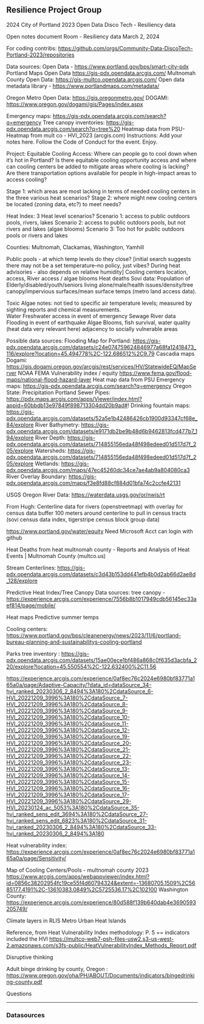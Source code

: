 
## Resilience Project Group

2024 City of Portland 2023 Open Data Disco Tech - Resiliency data

Open notes document
Room - Resiliency data
March 2, 2024 


For coding contribs: https://github.com/orgs/Community-Data-DiscoTech-Portland-2023/repositories 


Data sources:
Open Data - https://www.portland.gov/bps/smart-city-pdx 
Portland Maps Open Data https://gis-pdx.opendata.arcgis.com/
Multnomah County Open Data: https://gis-multco.opendata.arcgis.com/
Open data metadata library - https://www.portlandmaps.com/metadata/

Oregon Metro Open Data: https://gis.oregonmetro.gov/
DOGAMI: https://www.oregon.gov/dogami/gis/Pages/index.aspx


Emergency maps: https://gis-pdx.opendata.arcgis.com/search?q=emergency 
Tree canopy inventories: https://gis-pdx.opendata.arcgis.com/search?q=tree%20 
Heatmap data from PSU- 
Heatmap from mult co - HVI_2023 (arcgis.com) 
Instructions: Add your notes here. Follow the Code of Conduct for the event. Enjoy.

Project: Equitable Cooling Access: 
Where can people go to cool down when it’s hot in Portland?  Is there equitable cooling opportunity access and where can cooling centers be added to mitigate areas where cooling is lacking? Are there transportation options available for people in high-impact areas to access cooling? 

Stage 1: which areas are most lacking in terms of needed cooling centers in the three various heat scenarios? 
Stage 2: where might new cooling centers be located (zoning data, etc?) to meet needs? 

Heat Index: 3 Heat level scenarios? 
Scenario 1: access to public outdoors pools, rivers, lakes 
Scenario 2: access to public outdoors pools, but not rivers and lakes (algae blooms) 
Scenario 3: Too hot for public outdoors pools or rivers and lakes  

Counties:  Multnomah, Clackamas, Washington, Yamhill

Public pools - at which temp levels do they close?  [initial search suggests there may not be a set temperature–no policy, just vibes? During heat advisories - also depends on relative humidity]
Cooling centers location, access,
River access / algae blooms
Heat deaths
Sovi data:    Population of Elderly/disabled/youth/seniors living alone/male/health issues/density/tree canopy/impervious surfaces/mean surface temps (metro land access data).  

Toxic Algae notes: not tied to specific air temperature levels; measured by sighting reports and chemical measurements.  
Water
Freshwater access in event of emergency
Sewage
River data
Flooding in event of earthquake
Algae Blooms, fish survival, water quality (heat data very relevant here) adjacency to socially vulnerable areas

Possible data sources: 
Flooding Map for Portland: https://gis-pdx.opendata.arcgis.com/datasets/c24e074759624846977a68fa12418473_116/explore?location=45.494778%2C-122.686512%2C9.79
Cascadia maps
Dogami: https://gis.dogami.oregon.gov/arcgis/rest/services/HV/StatewideEQ/MapServer
NOAA
FEMA
Vulnerability index / equity
https://www.fema.gov/flood-maps/national-flood-hazard-layer
Heat map data from PSU
Emergency maps: https://gis-pdx.opendata.arcgis.com/search?q=emergency 
Oregon State: Precipitation
Portland Sewer Pipes: https://pdx.maps.arcgis.com/apps/Viewer/index.html?appid=60bbdb13e97849f898713304dd20b9ad#!
Drinking fountain maps: https://gis-pdx.opendata.arcgis.com/datasets/52a5e1b42486426cb1900d93347cf68e_84/explore
River Bathymetry: https://gis-pdx.opendata.arcgis.com/datasets/e9171db2be9b48d6b9462813fcd477b7_194/explore
River Depth: https://gis-pdx.opendata.arcgis.com/datasets/714855156eda48f498edeed01d517d7f_205/explore
Watersheds: https://gis-pdx.opendata.arcgis.com/datasets/714855156eda48f498edeed01d517d7f_205/explore
Wetlands: 
https://gis-pdx.opendata.arcgis.com/maps/47ec45260dc34ce7ae4ab9a804080ca3
River Overlay Boundary: https://gis-pdx.opendata.arcgis.com/maps/f3e8fd88cf884d01bfa74c2ccfe42131

USGS Oregon River Data: https://waterdata.usgs.gov/or/nwis/rt


From Hugh: Centerline data for rivers (openstreetmap) with overlay for census data buffer 100 meters around centerline to pull in census tracts (sovi census data index, tigerstripe census block group data) 

https://www.portland.gov/water/equity   Need Microsoft Acct  can login with github

Heat Deaths from heat multnomah county - Reports and Analysis of Heat Events | Multnomah County (multco.us)

Stream Centerlines:
https://gis-pdx.opendata.arcgis.com/datasets/c3d43b153dd441efb4b0d2ab66d2ae8d_128/explore

Predictive Heat Index/Tree Canopy 
Data sources: 
tree canopy - https://experience.arcgis.com/experience/7556b8b1017949cdb56145ec33aef814/page/mobile/

Heat maps
Predictive summer temps


Cooling centers: https://www.portland.gov/bps/cleanenergy/news/2023/11/6/portland-bureau-planning-and-sustainabilitys-cooling-portland


Parks tree inventory : 
https://gis-pdx.opendata.arcgis.com/datasets/15ae00ece1bf486a868c0f635d3acbfa_220/explore?location=45.550554%2C-122.632400%2C11.56

https://experience.arcgis.com/experience/0af8ec76c2024e6980bf83771a165a0a/page/Adaptive-Capacity/?data_id=dataSource_34-hvi_ranked_20230306_2_8494%3A180%2CdataSource_6-HVI_20221209_3996%3A180%2CdataSource_7-HVI_20221209_3996%3A180%2CdataSource_8-HVI_20221209_3996%3A180%2CdataSource_9-HVI_20221209_3996%3A180%2CdataSource_10-HVI_20221209_3996%3A180%2CdataSource_11-HVI_20221209_3996%3A180%2CdataSource_12-HVI_20221209_3996%3A180%2CdataSource_19-HVI_20221209_3996%3A180%2CdataSource_20-HVI_20221209_3996%3A180%2CdataSource_21-HVI_20221209_3996%3A180%2CdataSource_22-HVI_20221209_3996%3A180%2CdataSource_23-HVI_20221209_3996%3A180%2CdataSource_13-HVI_20221209_3996%3A180%2CdataSource_14-HVI_20221209_3996%3A180%2CdataSource_15-HVI_20221209_3996%3A180%2CdataSource_16-HVI_20221209_3996%3A180%2CdataSource_17-HVI_20221209_3996%3A180%2CdataSource_29-HVI_20230124_ac_5053%3A180%2CdataSource_35-hvi_ranked_sens_edit_3694%3A180%2CdataSource_27-hvi_ranked_sens_edit_6823%3A180%2CdataSource_31-hvi_ranked_20230306_2_8494%3A180%2CdataSource_33-hvi_ranked_20230306_2_8494%3A180


Heat vulnerability index: https://experience.arcgis.com/experience/0af8ec76c2024e6980bf83771a165a0a/page/Sensitivity/ 

Map of Cooling Centers/Pools - multnomah county 2023
https://www.arcgis.com/apps/webappviewer/index.html?id=0856c38202954fc19ce55f4d60794324&extent=-13680705.1509%2C5685177.4191%2C-13610383.0849%2C5725536.17%2C102100
Washington County: https://experience.arcgis.com/experience/80d588f139b640dab4e3690593205749/


Climate layers in RLIS
Metro Urban Heat Islands


Reference, from Heat Vulnerability Index methodology: 
P. 5 == indicators included  the HVI
https://multco-web7-psh-files-usw2.s3-us-west-2.amazonaws.com/s3fs-public/HeatVulnerabilityIndex_Methods_Report.pdf 



Disruptive thinking

Adult binge drinking by county, Oregon : 
https://www.oregon.gov/oha/PH/ABOUT/Documents/indicators/bingedrinking-county.pdf

Questions



----------------------------------------------

### Datasources
